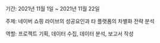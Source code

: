 기간: 2021년 11월 1일 ~ 2021년 11월 22일

주제: 네이버 쇼핑 라이브의 성공요인과 타 플랫폼의 차별화 전략 분석 

역할: 프로젝트 기획, 데이터 수집, 데이터 분석, 보고서 작성
